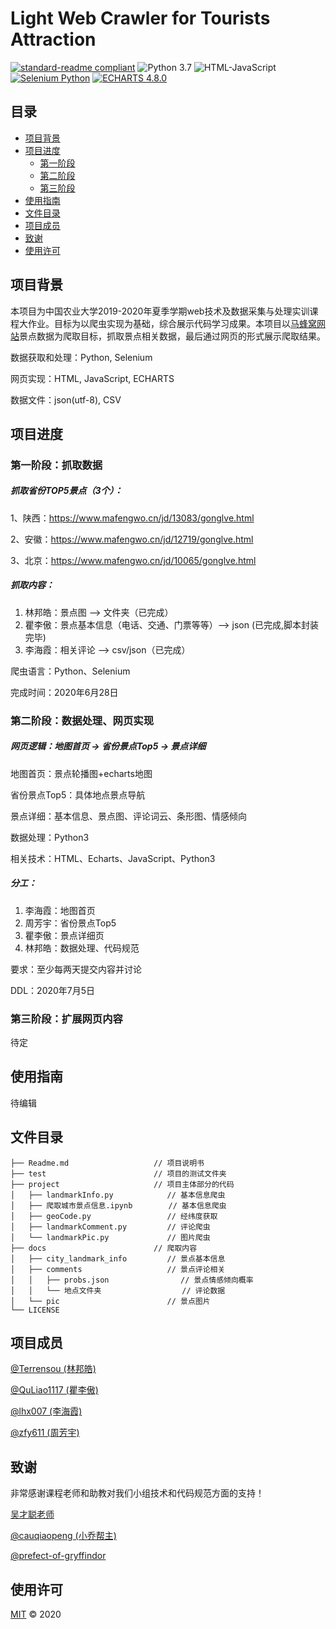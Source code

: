 # Light Web Crawler for  Tourists Attraction

[![standard-readme compliant](https://img.shields.io/badge/readme%20style-standard-brightgreen.svg?style=flat-square)](https://github.com/RichardLitt/standard-readme) ![Python 3.7](https://img.shields.io/badge/Python-3.7-blue?style=flat-square) ![HTML-JavaScript](https://img.shields.io/badge/HTML-JavaScript-blue?style=flat-square) [![Selenium Python](https://img.shields.io/badge/Selenium-Python-orange?style=flat-square)](https://www.selenium.dev/) [![ECHARTS 4.8.0](https://img.shields.io/badge/ECHARTS-4.8.0-orange?style=flat-square)](https://echarts.apache.org/zh/download.html)

## 目录

- [项目背景](#项目背景)
- [项目进度](#项目进度)
  - [第一阶段](#第一阶段：抓取数据)
  - [第二阶段](#第二阶段：数据处理、网页实现)
  - [第三阶段](#第三阶段：扩展网页内容)
- [使用指南](#使用指南)
- [文件目录](#文件目录)
- [项目成员](#项目成员)
- [致谢](#致谢)
- [使用许可](#使用许可)

## 项目背景

本项目为中国农业大学2019-2020年夏季学期web技术及数据采集与处理实训课程大作业。目标为以爬虫实现为基础，综合展示代码学习成果。本项目以<a href="https://www.mafengwo.cn/">马蜂窝网站</a>景点数据为爬取目标，抓取景点相关数据，最后通过网页的形式展示爬取结果。

数据获取和处理：Python, Selenium

网页实现：HTML, JavaScript, ECHARTS

数据文件：json(utf-8), CSV

## 项目进度

### 第一阶段：抓取数据

##### 抓取省份TOP5景点（3个）：

1、陕西：https://www.mafengwo.cn/jd/13083/gonglve.html

2、安徽：https://www.mafengwo.cn/jd/12719/gonglve.html

3、北京：https://www.mafengwo.cn/jd/10065/gonglve.html

##### 抓取内容：

1. 林邦皓：景点图 --> 文件夹（已完成）
2. 瞿李傲：景点基本信息（电话、交通、门票等等）--> json (已完成,脚本封装完毕)
3. 李海霞：相关评论 --> csv/json（已完成）

爬虫语言：Python、Selenium

完成时间：2020年6月28日

### 第二阶段：数据处理、网页实现

##### 网页逻辑：地图首页 -> 省份景点Top5 -> 景点详细

地图首页：景点轮播图+echarts地图

省份景点Top5：具体地点景点导航

景点详细：基本信息、景点图、评论词云、条形图、情感倾向

数据处理：Python3

相关技术：HTML、Echarts、JavaScript、Python3

##### 分工：

1. 李海霞：地图首页
2. 周芳宇：省份景点Top5
3. 瞿李傲：景点详细页
4. 林邦皓：数据处理、代码规范

要求：至少每两天提交内容并讨论

DDL：2020年7月5日

### 第三阶段：扩展网页内容

待定

## 使用指南

待编辑

## 文件目录

```
├── Readme.md                   // 项目说明书
├── test                        // 项目的测试文件夹
├── project                     // 项目主体部分的代码
│   ├── landmarkInfo.py            // 基本信息爬虫
│   ├── 爬取城市景点信息.ipynb        // 基本信息爬虫
│   ├── geoCode.py                 // 经纬度获取
│   ├── landmarkComment.py         // 评论爬虫
│   └── landmarkPic.py             // 图片爬虫
├── docs                        // 爬取内容
│   ├── city_landmark_info         // 景点基本信息
│   ├── comments                   // 景点评论相关
│   │   ├── probs.json                // 景点情感倾向概率
│   │   └── 地点文件夹                  // 评论数据
│   └── pic                        // 景点图片
└── LICENSE
```

## 项目成员

<a href="https://github.com/Terrensou">@Terrensou (林邦皓)</a>

<a href="https://github.com/QuLiao1117">@QuLiao1117 (瞿李傲)</a>

<a href="https://github.com/lhx007">@lhx007 (李海霞)</a>

<a href="https://github.com/zfy611">@zfy611 (周芳宇)</a>

## 致谢

非常感谢课程老师和助教对我们小组技术和代码规范方面的支持！

<a href="http://faculty.cau.edu.cn/xxdqxy/wcc/list.htm">吴才聪老师</a>

<a href="https://github.com/Terrensou">@cauqiaopeng (小乔帮主)</a>

<a href="https://github.com/prefect-of-gryffindor">@prefect-of-gryffindor</a>

## 使用许可

[MIT](LICENSE) © 2020